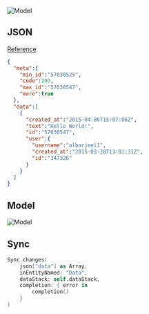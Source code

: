 ![Model](https://raw.githubusercontent.com/3lvis/SyncAppNetDemo/master/Images/app.png)

## JSON

[Reference](https://api.app.net/posts/stream/global)

```json
{
  "meta":{
    "min_id":"57030525",
    "code":200,
    "max_id":"57030547",
    "more":true
  },
  "data":[
    {
      "created_at":"2015-04-06T15:07:06Z",
      "text":"Hello World!",
      "id":"57030547",
      "user":{
        "username":"albarjeel1",
        "created_at":"2015-03-28T13:01:31Z",
        "id":"347326"
      }
    }
  ]
}
```

## Model

![Model](https://raw.githubusercontent.com/3lvis/SyncAppNetDemo/master/Images/model.png)

## Sync

```swift
Sync.changes(
    json["data"] as Array,
    inEntityNamed: "Data",
    dataStack: self.dataStack,
    completion: { error in
        completion()
    }
)
```

